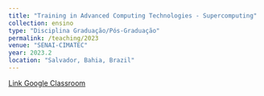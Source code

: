 ```yaml
---
title: "Training in Advanced Computing Technologies - Supercomputing"
collection: ensino
type: "Disciplina Graduação/Pós-Graduação"
permalink: /teaching/2023
venue: "SENAI-CIMATEC"
year: 2023.2
location: "Salvador, Bahia, Brazil"
---
```


<p style="text-decoration:underline;"><a href="https://classroom.google.com/c/NDcxOTA1Njg0Njcz">Link Google Classroom</a></p>
